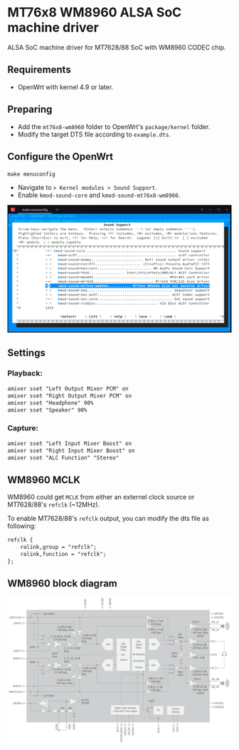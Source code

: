 MT76x8 WM8960 ALSA SoC machine driver
=====================================

ALSA SoC machine driver for MT7628/88 SoC with WM8960 CODEC chip.

## Requirements

* OpenWrt with kernel 4.9 or later.

## Preparing

* Add the `mt76x8-wm8960` folder to OpenWrt's `package/kernel` folder.
* Modify the target DTS file according to `example.dts`.

## Configure the OpenWrt

`make menuconfig`

* Navigate to `> Kernel modules > Sound Support`.
* Enable `kmod-sound-core` and `kmod-sound-mt76x8-wm8960`.

<img src="docs/menuconfig.png">

## Settings

### Playback:

```
amixer sset "Left Output Mixer PCM" on
amixer sset "Right Output Mixer PCM" on
amixer sset "Headphone" 90%
amixer sset "Speaker" 90%
```

### Capture:

```
amixer sset "Left Input Mixer Boost" on
amixer sset "Right Input Mixer Boost" on
amixer sset "ALC Function" "Stereo"
```

## WM8960 MCLK

WM8960 could get `MCLK` from either an externel clock source or MT7628/88's `refclk` (~12MHz).

To enable MT7628/88's `refclk` output, you can modify the dts file as following:
```
refclk {
    ralink,group = "refclk";
    ralink,function = "refclk";
};
```

## WM8960 block diagram

<img src="docs/wm8960blkdiag.png">
